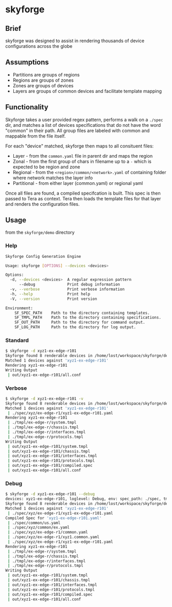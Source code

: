 # skyforge

## Brief

skyforge was designed to assist in rendering thousands of device configurations across the globe

## Assumptions

- Partitions are groups of regions
- Regions are groups of zones
- Zones are groups of devices
- Layers are groups of common devices and facilitate template mapping

## Functionality

Skyforge takes a user provided regex pattern, performs a walk on a `./spec` dir,
 and matches a list of devices specifications that do not have the word "common" in their path.
 All group files are labeled with common and mappable from the file itself.

For each "device" matched, skyforge then maps to all consituent files:

- Layer - from the `common.yaml` file in parent dir and maps the region
- Zonal - from the first group of chars in filename up to a `-` which is expected to be region and zone
- Regional - from the `<region>/common/<network>.yaml` of containing folder where network matches the layer info
- Partitional - from either layer (common.yaml) or regional yaml

Once all files are found, a compiled specifcation is built.
 This spec is then passed to Tera as context.
 Tera then loads the template files for that layer and renders the configuration files.

## Usage

from the `skyforge/demo` directory

### Help

``` bash
Skyforge Config Generation Engine

Usage: skyforge [OPTIONS] --devices <devices>

Options:
  -d, --devices <devices>  A regular expression pattern
      --debug              Print debug information
  -v, --verbose            Print verbose information
  -h, --help               Print help
  -V, --version            Print version

Environment:
    SF_SPEC_PATH    Path to the directory containing templates.        Defaults to "./spec".
    SF_TMPL_PATH    Path to the directory containing specifications.   Defaults to "./tmpl".
    SF_OUT_PATH     Path to the directory for command output.          Defaults to "./out".
    SF_LOG_PATH     Path to the directory for log output.              Defaults to "./log".
```

### Standard

``` bash
$ skyforge -d xyz1-ex-edge-r101
Skyforge found 8 renderable devices in /home/lost/workspace/skyforge/demo
Matched 1 devices against 'xyz1-ex-edge-r101'
Rendering xyz1-ex-edge-r101
Writing Output
 | out/xyz1-ex-edge-r101/all.conf
```

### Verbose

``` bash
$ skyforge -d xyz1-ex-edge-r101 -v
Skyforge found 8 renderable devices in /home/lost/workspace/skyforge/demo
Matched 1 devices against 'xyz1-ex-edge-r101'
 | ./spec/xyz/ex-edge-r1/xyz1-ex-edge-r101.yaml
Rendering xyz1-ex-edge-r101
 | ./tmpl/ex-edge-r/system.tmpl
 | ./tmpl/ex-edge-r/chassis.tmpl
 | ./tmpl/ex-edge-r/interfaces.tmpl
 | ./tmpl/ex-edge-r/protocols.tmpl
Writing Output
 | out/xyz1-ex-edge-r101/system.tmpl
 | out/xyz1-ex-edge-r101/chassis.tmpl
 | out/xyz1-ex-edge-r101/interfaces.tmpl
 | out/xyz1-ex-edge-r101/protocols.tmpl
 | out/xyz1-ex-edge-r101/compiled.spec
 | out/xyz1-ex-edge-r101/all.conf
```

### Debug

``` bash
$ skyforge -d xyz1-ex-edge-r101 --debug
devices: xyz1-ex-edge-r101, loglevel: Debug, env: spec_path: ./spec, tmpl_path: ./tmpl, out_path: ./out, log_path: ./log
Skyforge found 8 renderable devices in /home/lost/workspace/skyforge/demo
Matched 1 devices against 'xyz1-ex-edge-r101'
 | ./spec/xyz/ex-edge-r1/xyz1-ex-edge-r101.yaml
Compiled Spec for 'xyz1-ex-edge-r101.yaml'
 | ./spec/common/us.yaml
 | ./spec/xyz/common/ex.yaml
 | ./spec/xyz/ex-edge-r1/common.yaml
 | ./spec/xyz/ex-edge-r1/xyz1.common.yaml
 | ./spec/xyz/ex-edge-r1/xyz1-ex-edge-r101.yaml
Rendering xyz1-ex-edge-r101
 | ./tmpl/ex-edge-r/system.tmpl
 | ./tmpl/ex-edge-r/chassis.tmpl
 | ./tmpl/ex-edge-r/interfaces.tmpl
 | ./tmpl/ex-edge-r/protocols.tmpl
Writing Output
 | out/xyz1-ex-edge-r101/system.tmpl
 | out/xyz1-ex-edge-r101/chassis.tmpl
 | out/xyz1-ex-edge-r101/interfaces.tmpl
 | out/xyz1-ex-edge-r101/protocols.tmpl
 | out/xyz1-ex-edge-r101/compiled.spec
 | out/xyz1-ex-edge-r101/all.conf
```
